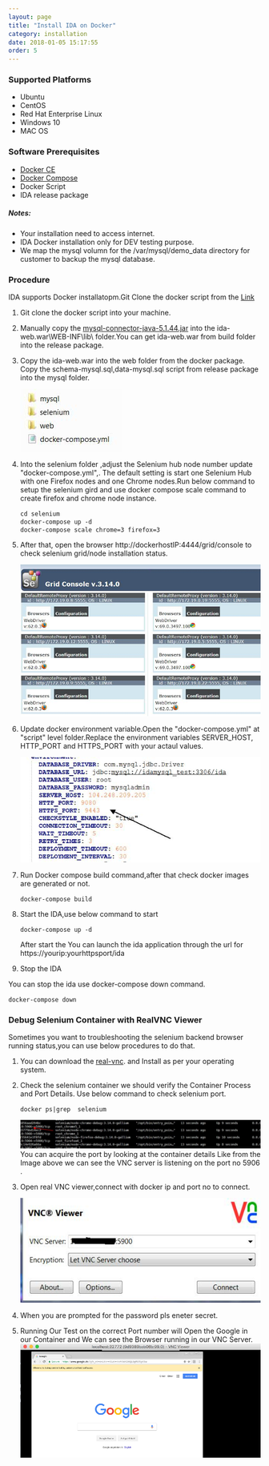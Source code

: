 ```yaml
---
layout: page
title: "Install IDA on Docker"
category: installation
date: 2018-01-05 15:17:55
order: 5
---
```




### Supported Platforms

* Ubuntu    
* CentOS  
* Red Hat Enterprise Linux  
* Windows 10  
* MAC OS  

### Software Prerequisites

* [Docker CE](https://docs.docker.com/install/)   
* [Docker Compose](https://docs.docker.com/compose/install/)  
* Docker Script   
* IDA release package
##### Notes:
- Your installation need to access internet. 
- IDA Docker installation only for DEV testing purpose.       
- We map the mysql volumn for the /var/mysql/demo_data directory for customer to backup the mysql database.     

### Procedure

IDA supports Docker installatopm.Git Clone the  docker script from the [Link](https://github.com/sdc-china/IDA-ondocker)          
1. Git clone the docker script into your machine.  

2. Manually copy the [mysql-connector-java-5.1.44.jar](http://central.maven.org/maven2/mysql/mysql-connector-java/5.1.44/mysql-connector-java-5.1.44.jar) into the ida-web.war\WEB-INF\lib\ folder.You can get ida-web.war from  build folder into the release package.  

3. Copy the ida-web.war into the web folder from the docker package. Copy the schema-mysql.sql,data-mysql.sql script from release package into the mysql folder.   

    ![dockerpackage]
 
4. Into the selenium folder ,adjust the Selenium hub node number update "docker-compose.yml",. The default setting is start one Selenium Hub with one Firefox nodes and one Chrome nodes.Run below command to setup the selenium  gird and  use docker compose scale command to create firefox and chrome node instance.          

   ```        
   cd selenium
   docker-compose up -d
   docker-compose scale chrome=3 firefox=3
   ```          
 
5. After that, open the browser http://dockerhostIP:4444/grid/console to check selenium grid/node installation status.        

    ![seleniumNode]  
    
6. Update docker environment variable.Open the "docker-compose.yml" at "script" level folder.Replace the environment variables SERVER_HOST, HTTP_PORT and HTTPS_PORT with your actaul values.    

     ![dockerEnv]   
 
7. Run Docker compose build command,after that check docker images are generated or not.             

   ``` 
   docker-compose build
   ```    

8. Start the IDA,use below command to start    

   ``` 
   docker-compose up -d
   ```  
   After start the You can launch the ida application through the url for https://yourip:yourhttpsport/ida     

9. Stop the IDA   
  
You can stop the ida use docker-compose down command.   

   ``` 
   docker-compose down 
   ```  
### Debug Selenium Container with RealVNC Viewer

Sometimes you want to troubleshooting the selenium backend browser running status,you can use below procedures to do that.

1. You can download the [real-vnc](https://www.realvnc.com/en/connect/download/viewer). and Install as per your operating system.  
2. Check  the selenium container we should verify the Container Process and Port Details. Use below command to check selenium port.
 
   ``` 
   docker ps|grep  selenium
   ```      
   ![seleniumPort]   
   You can acquire the port by looking at the container details Like from the Image above we can see the VNC server is listening on the port no 5906 .    
  
3. Open real VNC viewer,connect with docker ip and port no to connect.

    ![vncviewer]  
    
4. When you are prompted for the password pls eneter secret.     
5. Running Our Test on the correct Port number will Open the Google in our Container and We can see the Browser running in our VNC Server.   
    ![vncviewerbrowser] 
    
[dockerpackage]: ../images/install/dockerpackage.png 
[seleniumNode]: ../images/install/selenium_node.png
[dockerEnv]: ../images/install/dockerenv.png
[seleniumPort]: ../images/install/seleniumgrid.png
[vncviewer]: ../images/install/vncviewer.png
[vncviewerbrowser]: ../images/install/vnc-view-browser.png
